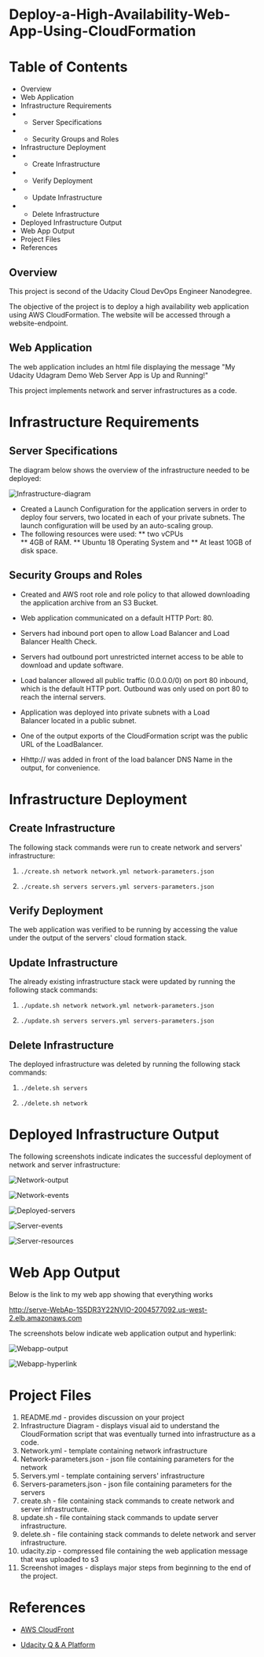 # Deploy-a-High-Availability-Web-App-Using-CloudFormation

# Table of Contents
* Overview
* Web Application
* Infrastructure Requirements
* * Server Specifications
* * Security Groups and Roles
* Infrastructure Deployment
* * Create Infrastructure
* * Verify Deployment
* * Update Infrastructure
* * Delete Infrastructure
* Deployed Infrastructure Output
* Web App Output
* Project Files
* References

## Overview

This project is second of the Udacity Cloud DevOps Engineer Nanodegree.

The objective of the project is to deploy a high availability web application using AWS CloudFormation.
The website will be accessed through a website-endpoint.

## Web Application

The web application includes an html file displaying the message "My Udacity Udagram Demo Web Server App is Up and Running!"

This project implements network and server infrastructures as a code.

# Infrastructure Requirements

## Server Specifications

The diagram below shows the overview of the infrastructure needed to be deployed:

![Infrastructure-diagram](https://github.com/eaamankwah/deploy-a-high-availability-webapp/blob/main/screenshots/infra-diagram.png)

* Created a Launch Configuration for the application servers in order to deploy four servers, two located in each of your private subnets. The launch configuration will be used by an auto-scaling group.
* The following resources were used:
** two vCPUs  
** 4GB of RAM. 
** Ubuntu 18 Operating System and 
** At least 10GB of disk space. 

## Security Groups and Roles
* Created and AWS root role and role policy to that allowed downloading the application archive from an S3 Bucket.

* Web application communicated on a default HTTP Port: 80.
* Servers had inbound port open to allow Load Balancer and Load Balancer Health Check. 
* Servers had outbound port unrestricted internet access to be able to download and update software.
* Load balancer allowed all public traffic (0.0.0.0/0) on port 80 inbound, which is the default HTTP port. Outbound was only used on port 80 to reach the internal servers.
* Application was deployed into private subnets with a Load Balancer located in a public subnet.
* One of the output exports of the CloudFormation script was the public URL of the LoadBalancer. 
* Hhttp:// was added in front of the load balancer DNS Name in the output, for convenience.

# Infrastructure Deployment

## Create Infrastructure

The following stack commands were run to create network and servers' infrastructure:

1. `./create.sh network network.yml network-parameters.json`                                    

2. `./create.sh servers servers.yml servers-parameters.json`  

## Verify Deployment

The web application was verified to be running by accessing the value under the output of the servers' cloud formation stack. 

## Update Infrastructure

The already existing infrastructure stack were updated by running the following stack commands:

1. `./update.sh network network.yml network-parameters.json`                                    

2. `./update.sh servers servers.yml servers-parameters.json`  

## Delete Infrastructure

The deployed infrastructure was deleted by running the following stack commands:

1. `./delete.sh servers`  

2. `./delete.sh network` 

# Deployed Infrastructure Output

The following screenshots indicate indicates the successful deployment of network and server infrastructure:

![Network-output](https://github.com/eaamankwah/deploy-a-high-availability-webapp/blob/main/screenshots/network-output.png) 

![Network-events](https://github.com/eaamankwah/deploy-a-high-availability-webapp/blob/main/screenshots/network-events.png) 

![Deployed-servers](https://github.com/eaamankwah/deploy-a-high-availability-webapp/blob/main/screenshots/server-info.png) 

![Server-events](https://github.com/eaamankwah/deploy-a-high-availability-webapp/blob/main/screenshots/server-events.png) 

![Server-resources](https://github.com/eaamankwah/deploy-a-high-availability-webapp/blob/main/screenshots/server-resources.png) 

# Web App Output

Below is the link to my web app showing that everything works

http://serve-WebAp-1S5DR3Y22NVIO-2004577092.us-west-2.elb.amazonaws.com

The screenshots below indicate web application output and hyperlink:

![Webapp-output](https://github.com/eaamankwah/deploy-a-high-availability-webapp/blob/main/screenshots/webapp-output.png) 

![Webapp-hyperlink](https://github.com/eaamankwah/deploy-a-high-availability-webapp/blob/main/screenshots/webapp-hyperlink.png) 

# Project Files

1. README.md - provides discussion on your project
2. Infrastructure Diagram - displays visual aid to understand the CloudFormation script that was eventually turned into infrastructure as a code.
3. Network.yml - template containing network infrastructure
4. Network-parameters.json - json file containing parameters for the network
5. Servers.yml - template containing servers' infrastructure
6. Servers-parameters.json - json file containing parameters for the servers
7. create.sh - file containing stack commands to create network and server infrastructure.
8. update.sh - file containing stack commands to update server infrastructure.
9. delete.sh - file containing stack commands to delete network and server infrastructure.
10. udacity.zip - compressed file containing the web application message that was uploaded to s3
11. Screenshot images - displays major steps from beginning to the end of the project.

# References

* [AWS CloudFront](https://docs.aws.amazon.com/AmazonCloudFront/latest/DeveloperGuide/Introduction.html)

* [Udacity Q & A Platform](https://knowledge.udacity.com/?nanodegree=nd9991&page=1&project=613&rubric=2556)
